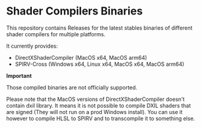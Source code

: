 # Shader Compilers Binaries

This repository contains Releases for the latest stables binaries of different shader compilers for multiple platforms.

It currently provides:

- DirectXShaderCompiler (MacOS x64, MacOS arm64)
- SPIRV-Cross (Windows x64, Linux x64, MacOS x64, MacOS arm64)

**Important**

Those compiled binaries are not officially supported.

Please note that the MacOS versions of DirectXShaderCompiler doesn't contain dxil library. It means it is not possible to compile DXIL shaders that are signed (They will not run on a prod Windows install). You can use it however to compile HLSL to SPIRV and to transcompile it to something else.
